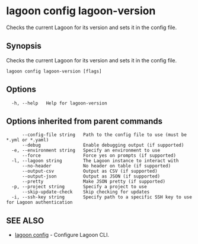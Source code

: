 # lagoon config lagoon-version

Checks the current Lagoon for its version and sets it in the config file.

## Synopsis

Checks the current Lagoon for its version and sets it in the config file.

```text
lagoon config lagoon-version [flags]
```

## Options

```text
  -h, --help   Help for lagoon-version
```

## Options inherited from parent commands

```text
      --config-file string   Path to the config file to use (must be *.yml or *.yaml)
      --debug                Enable debugging output (if supported)
  -e, --environment string   Specify an environment to use
      --force                Force yes on prompts (if supported)
  -l, --lagoon string        The Lagoon instance to interact with
      --no-header            No header on table (if supported)
      --output-csv           Output as CSV (if supported)
      --output-json          Output as JSON (if supported)
      --pretty               Make JSON pretty (if supported)
  -p, --project string       Specify a project to use
      --skip-update-check    Skip checking for updates
  -i, --ssh-key string       Specify path to a specific SSH key to use for Lagoon authentication
```

## SEE ALSO

* [lagoon config](lagoon_config.md)     - Configure Lagoon CLI.

